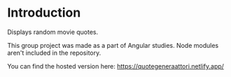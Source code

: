 # Introduction 
Displays random movie quotes.

This group project was made as a part of Angular studies. 
Node modules aren't included in the repository. 

You can find the hosted version here: https://quotegeneraattori.netlify.app/ 


